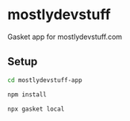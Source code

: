 # mostlydevstuff

Gasket app for mostlydevstuff.com

## Setup

```bash
cd mostlydevstuff-app

npm install

npx gasket local
```
